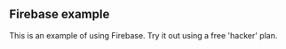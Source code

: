 ## Firebase example ##

This is an example of using Firebase.  Try it out using a free 'hacker' plan.
